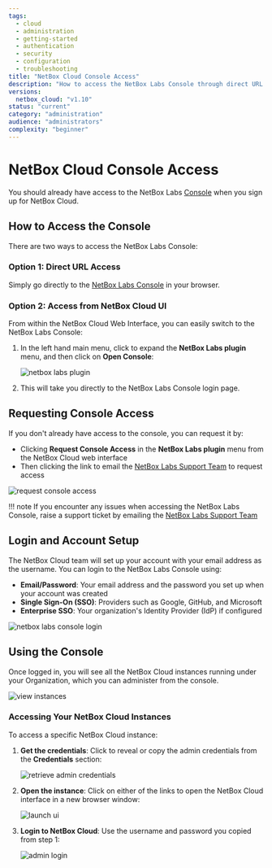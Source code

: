 ```yaml
---
tags:
  - cloud
  - administration
  - getting-started
  - authentication
  - security
  - configuration
  - troubleshooting
title: "NetBox Cloud Console Access"
description: "How to access the NetBox Labs Console through direct URL or from within NetBox Cloud UI, including login options and account setup."
versions:
  netbox_cloud: "v1.10"
status: "current"
category: "administration"
audience: "administrators"
complexity: "beginner"
---
```


# NetBox Cloud Console Access

You should already have access to the NetBox Labs [Console](https://console.netboxlabs.com/dashboard/) when you sign up for NetBox Cloud.

## How to Access the Console

There are two ways to access the NetBox Labs Console:

### Option 1: Direct URL Access

Simply go directly to the [NetBox Labs Console](https://console.netboxlabs.com/dashboard/) in your browser.

### Option 2: Access from NetBox Cloud UI

From within the NetBox Cloud Web Interface, you can easily switch to the NetBox Labs Console:

1. In the left hand main menu, click to expand the **NetBox Labs plugin** menu, and then click on **Open Console**:

    ![netbox labs plugin](../images/console/admin_console_from_ui_1.png)

2. This will take you directly to the NetBox Labs Console login page.

## Requesting Console Access

If you don't already have access to the console, you can request it by:

- Clicking **Request Console Access** in the **NetBox Labs plugin** menu from the NetBox Cloud web interface
- Then clicking the link to email the [NetBox Labs Support Team](mailto:support@netboxlabs.com) to request access

![request console access](../images/console/admin_console_from_ui_3.png)

!!! note
    If you encounter any issues when accessing the NetBox Labs Console, raise a support ticket by emailing the [NetBox Labs Support Team](mailto:support@netboxlabs.com)

## Login and Account Setup

The NetBox Cloud team will set up your account with your email address as the username. You can login to the NetBox Labs Console using:

- **Email/Password**: Your email address and the password you set up when your account was created
- **Single Sign-On (SSO)**: Providers such as Google, GitHub, and Microsoft
- **Enterprise SSO**: Your organization's Identity Provider (IdP) if configured

![netbox labs console login](../images/console/admin-console-login.png)

## Using the Console

Once logged in, you will see all the NetBox Cloud instances running under your Organization, which you can administer from the console.

![view instances](../images/console_access/view_instances.png)

### Accessing Your NetBox Cloud Instances

To access a specific NetBox Cloud instance:

1. **Get the credentials**: Click to reveal or copy the admin credentials from the **Credentials** section:

    ![retrieve admin credentials](../images/console_access/get_credentials.png)

2. **Open the instance**: Click on either of the links to open the NetBox Cloud interface in a new browser window:

    ![launch ui](../images/console_access/launch_ui.png)

3. **Login to NetBox Cloud**: Use the username and password you copied from step 1:

    ![admin login](../images/console_access/admin_login.png)
